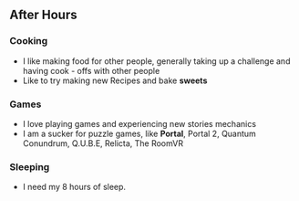 ## After Hours

### Cooking

- I like making food for other people, generally taking up a challenge and having cook - offs with other people
- Like to try making new Recipes and bake **sweets**

### Games

- I love playing games and experiencing new stories mechanics
- I am a sucker for puzzle games, like **Portal**, Portal 2, Quantum Conundrum, Q.U.B.E, Relicta, The RoomVR

### Sleeping

- I need my 8 hours of sleep.